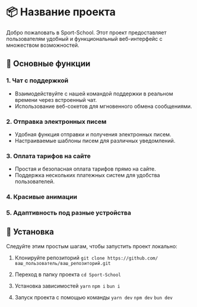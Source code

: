 # 📦 Название проекта

Добро пожаловать в Sport-School. Этот проект предоставляет пользователям удобный и функциональный веб-интерфейс с множеством возможностей.

## 🌟 Основные функции

### 1. Чат с поддержкой

- Взаимодействуйте с нашей командой поддержки в реальном времени через встроенный чат.
- Использование веб-сокетов для мгновенного обмена сообщениями.

### 2. Отправка электронных писем

- Удобная функция отправки и получения электронных писем.
- Настраиваемые шаблоны писем для различных уведомлений.

### 3. Оплата тарифов на сайте

- Простая и безопасная оплата тарифов прямо на сайте.
- Поддержка нескольких платежных систем для удобства пользователей.

### 4. Красивые анимации

### 5. Адаптивность под разные устройства

## 🚀 Установка

Следуйте этим простым шагам, чтобы запустить проект локально:

1. Клонируйте репозиторий
  ```git clone https://github.com/ваш_пользователь/ваш_репозиторий.git```
   
2. Переход в папку проекта 
  ```cd Sport-School```

3. Установка зависимостей
  ```yarn```
  ```npm i```
  ```bun i```

4. Запуск проекта с помощью команды 
  ```yarn dev```
  ```npm dev```
  ```bun dev```